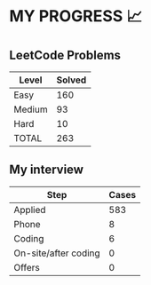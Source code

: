 # MY PROGRESS 📈

## LeetCode Problems

| Level  | Solved |
|--------|--------|
| Easy   |    160 |
| Medium |     93 |
| Hard   |     10 |
| TOTAL  |    263 |

## My interview

| Step                 | Cases |
|----------------------|-------|
| Applied              |   583 |
| Phone                |     8 |
| Coding               |     6 |
| On-site/after coding |     0 |
| Offers               |     0 |
 